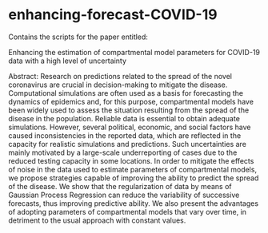 # enhancing-forecast-COVID-19
Contains the scripts for the paper entitled:

Enhancing the estimation of compartmental model parameters for COVID-19 data with a high level of uncertainty

Abstract: Research on predictions related to the spread of the novel coronavirus are crucial in decision-making to mitigate the disease. Computational simulations are often used as a basis for forecasting the dynamics of epidemics and, for this purpose, compartmental models have been widely used to assess the situation resulting from the spread of the disease in the population. Reliable data is essential to obtain adequate simulations. However, several political, economic, and social factors have caused inconsistencies in the reported data, which are reflected in the capacity for realistic simulations and predictions. Such uncertainties are mainly motivated by a large-scale underreporting of cases due to the reduced testing capacity in some locations. In order to mitigate the effects of noise in the data used to estimate parameters of compartmental models, we propose strategies capable of improving the ability to predict the spread of the disease. We show that the regularization of data by means of Gaussian Process Regression can reduce the variability of successive forecasts, thus improving predictive ability. We also present the advantages of adopting parameters of compartmental models that vary over time, in detriment to the usual approach with constant values.
